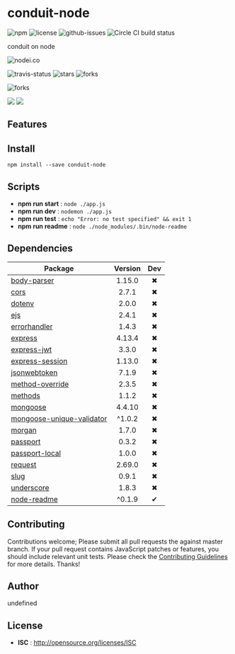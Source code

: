 # conduit-node

![npm](https://img.shields.io/npm/v/conduit-node.svg) ![license](https://img.shields.io/npm/l/conduit-node.svg) ![github-issues](https://img.shields.io/github/issues/gothinkster/productionready-node-api.svg)  ![Circle CI build status](https://circleci.com/gh/gothinkster/productionready-node-api.svg?style=svg)

conduit on node

![nodei.co](https://nodei.co/npm/conduit-node.png?downloads=true&downloadRank=true&stars=true)

![travis-status](https://img.shields.io/travis/gothinkster/productionready-node-api.svg)
![stars](https://img.shields.io/github/stars/gothinkster/productionready-node-api.svg)
![forks](https://img.shields.io/github/forks/gothinkster/productionready-node-api.svg)

![forks](https://img.shields.io/github/forks/gothinkster/productionready-node-api.svg)

![](https://david-dm.org/gothinkster/productionready-node-api/status.svg)
![](https://david-dm.org/gothinkster/productionready-node-api/dev-status.svg)

## Features


## Install

`npm install --save conduit-node`


## Scripts

 - **npm run start** : `node ./app.js`
 - **npm run dev** : `nodemon ./app.js`
 - **npm run test** : `echo "Error: no test specified" && exit 1`
 - **npm run readme** : `node ./node_modules/.bin/node-readme`

## Dependencies

Package | Version | Dev
--- |:---:|:---:
[body-parser](https://www.npmjs.com/package/body-parser) | 1.15.0 | ✖
[cors](https://www.npmjs.com/package/cors) | 2.7.1 | ✖
[dotenv](https://www.npmjs.com/package/dotenv) | 2.0.0 | ✖
[ejs](https://www.npmjs.com/package/ejs) | 2.4.1 | ✖
[errorhandler](https://www.npmjs.com/package/errorhandler) | 1.4.3 | ✖
[express](https://www.npmjs.com/package/express) | 4.13.4 | ✖
[express-jwt](https://www.npmjs.com/package/express-jwt) | 3.3.0 | ✖
[express-session](https://www.npmjs.com/package/express-session) | 1.13.0 | ✖
[jsonwebtoken](https://www.npmjs.com/package/jsonwebtoken) | 7.1.9 | ✖
[method-override](https://www.npmjs.com/package/method-override) | 2.3.5 | ✖
[methods](https://www.npmjs.com/package/methods) | 1.1.2 | ✖
[mongoose](https://www.npmjs.com/package/mongoose) | 4.4.10 | ✖
[mongoose-unique-validator](https://www.npmjs.com/package/mongoose-unique-validator) | ^1.0.2 | ✖
[morgan](https://www.npmjs.com/package/morgan) | 1.7.0 | ✖
[passport](https://www.npmjs.com/package/passport) | 0.3.2 | ✖
[passport-local](https://www.npmjs.com/package/passport-local) | 1.0.0 | ✖
[request](https://www.npmjs.com/package/request) | 2.69.0 | ✖
[slug](https://www.npmjs.com/package/slug) | 0.9.1 | ✖
[underscore](https://www.npmjs.com/package/underscore) | 1.8.3 | ✖
[node-readme](https://www.npmjs.com/package/node-readme) | ^0.1.9 | ✔


## Contributing

Contributions welcome; Please submit all pull requests the against master branch. If your pull request contains JavaScript patches or features, you should include relevant unit tests. Please check the [Contributing Guidelines](contributng.md) for more details. Thanks!

## Author

undefined

## License

 - **ISC** : http://opensource.org/licenses/ISC
